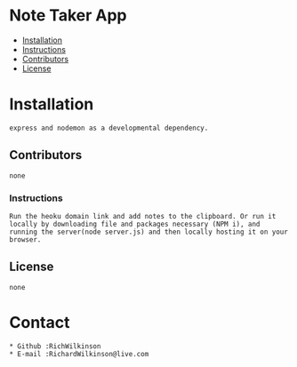 # Note Taker App
* [Installation](#dependency)
* [Instructions](#usage)
* [Contributors](#contributors)
* [License](#license)
# Installation
    express and nodemon as a developmental dependency.
## Contributors
    none
### Instructions
    Run the heoku domain link and add notes to the clipboard. Or run it locally by downloading file and packages necessary (NPM i), and running the server(node server.js) and then locally hosting it on your browser.
## License
    none
    
# Contact
    * Github :RichWilkinson
    * E-mail :RichardWilkinson@live.com